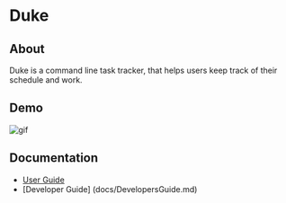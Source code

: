 # Duke

## About
Duke is a command line task tracker, that helps users keep track of their schedule and work.

## Demo
![gif](docs/images/demo.gif)

## Documentation

* [User Guide](docs/UserGuide.md)
* [Developer Guide] (docs/DevelopersGuide.md)
